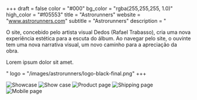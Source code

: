 +++
draft = false
color = "#000"
bg_color = "rgba(255,255,255, 1.0)"
high_color = "#f05553"
title = "Astrorunners"
website = "www.astrorunners.com"
subtitle = "Astrorunners"
description = "<p>O site, concebido pelo artista visual Dedos (Rafael Trabasso), cria uma nova experiência estética para a escuta do álbum. Ao navegar pelo site, o ouvinte tem uma nova narrativa visual, um novo caminho para a apreciação da obra.</p><p>Lorem ipsum dolor sit amet.</p>"
logo = "/images/astrorunners/logo-black-final.png"
+++

<div class="gallery">
  <img src="/images/astrorunners/showcase.jpg" alt="Showcase" />
  <img src="/images/astrorunners/first-page.png" alt="Show case" />  
  <img src="/images/astrorunners/produto.jpg" alt="Product page" />  
  <img src="/images/astrorunners/frete.png" alt="Shipping page" />
  <div class="cellphone-mask">
    <div class="cellphone-screen">
      <img src="/images/astrorunners/mobile-bone.png" alt="Mobile page" />
    </div>
  </div>
</div>